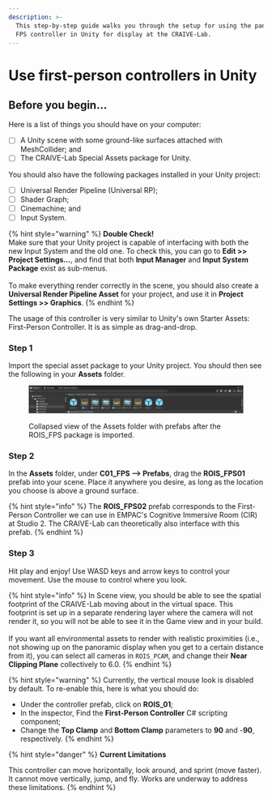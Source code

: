 ```yaml
---
description: >-
  This step-by-step guide walks you through the setup for using the panoramic
  FPS controller in Unity for display at the CRAIVE-Lab.
---
```


# Use first-person controllers in Unity

## Before you begin...

Here is a list of things you should have on your computer:

* [ ] A Unity scene with some ground-like surfaces attached with MeshCollider; and
* [ ] The CRAIVE-Lab Special Assets package for Unity.

You should also have the following packages installed in your Unity project:

* [ ] Universal Render Pipeline (Universal RP);
* [ ] Shader Graph;
* [ ] Cinemachine; and&#x20;
* [ ] Input System.

{% hint style="warning" %}
**Double Check!**\
Make sure that your Unity project is capable of interfacing with both the new Input System and the old one. To check this, you can go to **Edit >> Project Settings...**, and find that both **Input Manager** and **Input System Package** exist as sub-menus.\
\
To make everything render correctly in the scene, you should also create a **Universal Render Pipeline Asset** for your project, and use it in **Project Settings >> Graphics**.
{% endhint %}

The usage of this controller is very similar to Unity's own Starter Assets: First-Person Controller. It is as simple as drag-and-drop.

### **Step 1**

Import the special asset package to your Unity project. You should then see the following in your **Assets** folder.

<figure><img src="../.gitbook/assets/FPS.png" alt=""><figcaption><p>Collapsed view of the Assets folder with prefabs after the ROIS_FPS package is imported.</p></figcaption></figure>

### Step 2

In the **Assets** folder, under **C01\_FPS --> Prefabs**, drag the **ROIS\_FPS01** prefab into your scene. Place it anywhere you desire, as long as the location you choose is above a ground surface.

{% hint style="info" %}
The **ROIS\_FPS02** prefab corresponds to the First-Person Controller we can use in EMPAC's Cognitive Immersive Room (CIR) at Studio 2. The CRAIVE-Lab can theoretically also interface with this prefab.
{% endhint %}

### Step 3

Hit play and enjoy! Use WASD keys and arrow keys to control your movement. Use the mouse to control where you look.

{% hint style="info" %}
In Scene view, you should be able to see the spatial footprint of the CRAIVE-Lab moving about in the virtual space. This footprint is set up in a separate rendering layer where the camera will not render it, so you will not be able to see it in the Game view and in your build.\
\
If you want all environmental assets to render with realistic proximities (i.e., not showing up on the panoramic display when you get to a certain distance from it), you can select all cameras in `ROIS_PCAM`, and change their **Near Clipping Plane** collectively to 6.0.&#x20;
{% endhint %}

{% hint style="warning" %}
Currently, the vertical mouse look is disabled by default. To re-enable this, here is what you should do:

* Under the controller prefab, click on **ROIS\_01**;
* In the inspector, Find the **First-Person Controller** C# scripting component;
* Change the **Top Clamp** and **Bottom Clamp** parameters to **90** and -**90**, respectively.
{% endhint %}

{% hint style="danger" %}
**Current Limitations**

This controller can move horizontally, look around, and sprint (move faster). It cannot move vertically, jump, and fly. Works are underway to address these limitations.
{% endhint %}
